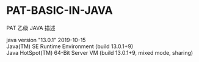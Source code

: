 # PAT-BASIC-IN-JAVA
PAT 乙级 JAVA 描述

java version "13.0.1" 2019-10-15  
Java(TM) SE Runtime Environment (build 13.0.1+9)  
Java HotSpot(TM) 64-Bit Server VM (build 13.0.1+9, mixed mode, sharing)
